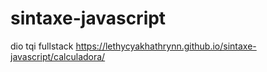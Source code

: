 # sintaxe-javascript
 dio tqi fullstack
https://lethycyakhathrynn.github.io/sintaxe-javascript/calculadora/
